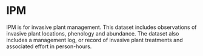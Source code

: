 # IPM
IPM is for invasive plant management. This dataset includes observations of invasive plant locations, phenology and abundance. The dataset also includes a management log, or record of invasive plant treatments and associated effort in person-hours.